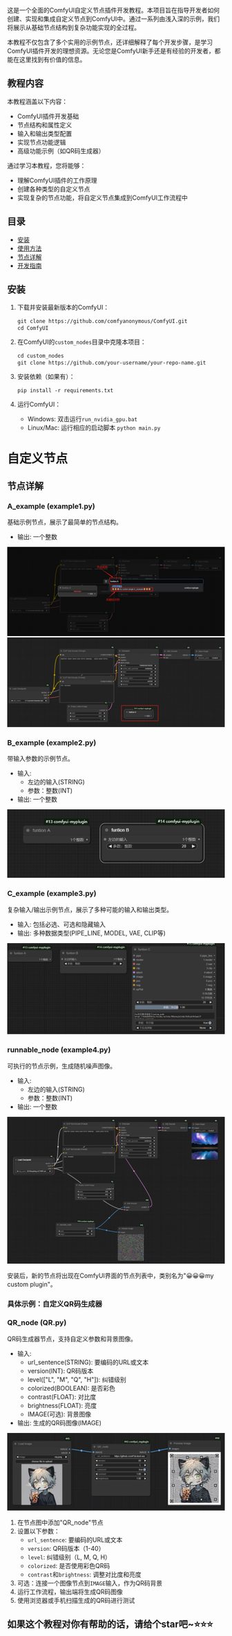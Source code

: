 这是一个全面的ComfyUI自定义节点插件开发教程。本项目旨在指导开发者如何创建、实现和集成自定义节点到ComfyUI中。通过一系列由浅入深的示例，我们将展示从基础节点结构到复杂功能实现的全过程。

本教程不仅包含了多个实用的示例节点，还详细解释了每个开发步骤，是学习ComfyUI插件开发的理想资源。无论您是ComfyUI新手还是有经验的开发者，都能在这里找到有价值的信息。

## 教程内容

本教程涵盖以下内容：

- ComfyUI插件开发基础
- 节点结构和属性定义
- 输入和输出类型配置
- 实现节点功能逻辑
- 高级功能示例（如QR码生成器）


通过学习本教程，您将能够：

- 理解ComfyUI插件的工作原理
- 创建各种类型的自定义节点
- 实现复杂的节点功能，将自定义节点集成到ComfyUI工作流程中

## 目录


- [安装](#安装)
- [使用方法](#使用方法)
- [节点详解](#节点详解)
- [开发指南](#开发指南)




## 安装

1. 下载并安装最新版本的ComfyUI：
   ```
   git clone https://github.com/comfyanonymous/ComfyUI.git
   cd ComfyUI
   ```

2. 在ComfyUI的`custom_nodes`目录中克隆本项目：
   ```
   cd custom_nodes
   git clone https://github.com/your-username/your-repo-name.git
   ```

3. 安装依赖（如果有）：
   ```
   pip install -r requirements.txt
   ```

4. 运行ComfyUI：
   - Windows: 双击运行`run_nvidia_gpu.bat`
   - Linux/Mac: 运行相应的启动脚本 `python main.py` 

# 自定义节点
## 节点详解

### A_example (example1.py)
基础示例节点，展示了最简单的节点结构。
- 输出: 一个整数

![1](./public/1.png)
![2](./public/2.png)

### B_example (example2.py)
带输入参数的示例节点。
- 输入: 
  - 左边的输入(STRING)
  - 参数：整数(INT)
- 输出: 一个整数

![3](./public/3.png)
### C_example (example3.py)
复杂输入/输出示例节点，展示了多种可能的输入和输出类型。
- 输入: 包括必选、可选和隐藏输入
- 输出: 多种数据类型(PIPE_LINE, MODEL, VAE, CLIP等)

![4](./public/4.png)

### runnable_node (example4.py)
可执行的节点示例，生成随机噪声图像。
- 输入: 
  - 左边的输入(STRING)
  - 参数：整数(INT)
- 输出: 一个整数

![5](./public/5.png)

安装后，新的节点将出现在ComfyUI界面的节点列表中，类别名为"😀😀😀my custom plugin"。

### 具体示例：自定义QR码生成器

### QR_node (QR.py)
QR码生成器节点，支持自定义参数和背景图像。
- 输入:
  - url_sentence(STRING): 要编码的URL或文本
  - version(INT): QR码版本
  - level(["L", "M", "Q", "H"]): 纠错级别
  - colorized(BOOLEAN): 是否彩色
  - contrast(FLOAT): 对比度
  - brightness(FLOAT): 亮度
  - IMAGE(可选): 背景图像
- 输出: 生成的QR码图像(IMAGE)

![6](./public/6.png)
1. 在节点图中添加"QR_node"节点
2. 设置以下参数：
   - `url_sentence`: 要编码的URL或文本
   - `version`: QR码版本（1-40）
   - `level`: 纠错级别（L, M, Q, H）
   - `colorized`: 是否使用彩色QR码
   - `contrast`和`brightness`: 调整对比度和亮度
3. 可选：连接一个图像节点到`IMAGE`输入，作为QR码背景
4. 运行工作流程，输出端将生成QR码图像
5. 使用浏览器或手机扫描生成的QR码进行测试

## 如果这个教程对你有帮助的话，请给个star吧~⭐⭐⭐
